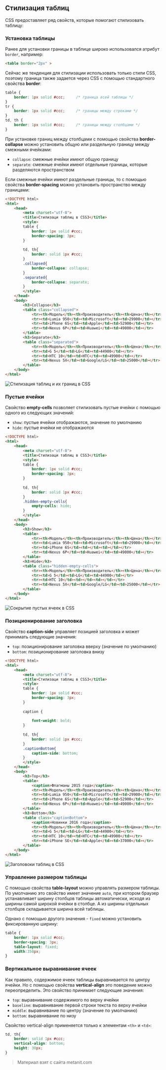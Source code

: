 ## Стилизация таблиц

CSS предоставляет ряд свойств, которые помогают стилизовать таблицу:

### Установка таблицы

Ранее для установки границы в таблице широко использовался атрибут `border`, например:

```html
<table border="2px" >
```

Сейчас же тенденция для стилизации использовать только стили CSS, поэтому граница также задается через CSS с помощью стандартного свойства **border**:

```css
table {
    border: 1px solid #ccc;     /* граница всей таблицы */
}
tr {
    border: 1px solid #ccc;     /* границы между строками */
}
td, th {
    border: 1px solid #ccc;     /* границы между столбцами */
}
```

При установке границ между столбцами с помощью свойства **border-collapse** можно установить общую или раздельную границу между смежными ячейками:
- `collapse`: смежные ячейки имеют общую границу
- `separate`: смежные ячейки имеют отдельные границы, которые разделяются пространством

Если смежные ячейки имеют раздельные границы, то с помощью свойства **border-spacing** можно установить пространство между границами:

```html
<!DOCTYPE html>
<html>
    <head>
        <meta charset="utf-8">
        <title>Стилизаци таблиц в CSS3</title>
        <style>
        table {
            border: 1px solid #ccc;
            border-spacing: 3px;
        }
        
        td, th{
            border: solid 1px #ccc;
        }
        .collapsed{
            border-collapse: collapse;
        }
        .separated{
            border-collapse: separate;
        }
        </style>
    </head>
    <body>
        <h3>Collapse</h3>
        <table class="collapsed">
            <tr><th>Модель</th><th>Производитель</th><th>Цена</th></tr>
            <tr><td>Lumia 950</td><td>Microsoft</td><td>29900</td></tr>
            <tr><td>iPhone 6S</td><td>Apple</td><td>52900</td></tr>
            <tr><td>Nexus 6P</td><td>Huawei</td><td>49000</td></tr>
        </table>
        <h3>Separate</h3>
        <table class="separated">
            <tr><th>Модель</th><th>Производитель</th><th>Цена</th></tr>
            <tr><td>G 5</td><td>LG</td><td>44900</td></tr>
            <tr><td>HTC 10</td><td>HTC</td><td>49900</td></tr>
            <tr><td>Nexus 5X</td><td>Google/LG</td><td>25000</td></tr>
        </table>
    </body>
</html>
```

![Стилизация таблиц и их границ в CSS](https://metanit.com/web/html5/pics/4.62.png)

### Пустые ячейки

Свойство **empty-cells** позволяет стилизовать пустые ячейки с помощью одного из следующих значений:
- `show`: пустые ячейки отображаются, значение по умолчанию
- `hide`: пустые ячейки не отображаются

```html
<!DOCTYPE html>
<html>
    <head>
        <meta charset="utf-8">
        <title>Стилизаци таблиц в CSS3</title>
        <style>
        table {
            border: 1px solid #ccc;
            border-spacing: 3px;
        }
        
        td, th{
            border: solid 1px #ccc;
        }
        .hidden-empty-cells{
            empty-cells: hide;
        }
        </style>
    </head>
    <body>
        <h3>Show</h3>
        <table>
            <tr><th>Модель</th><th>Производитель</th><th>Цена</th></tr>
            <tr><td>Lumia 950</td><td>Microsoft</td><td>29900</td></tr>
            <tr><td>iPhone 6S</td><td></td><td></td></tr>
            <tr><td>Nexus 6P</td><td>Huawei</td><td>49000</td></tr>
        </table>
        <h3>Hide</h3>
        <table class="hidden-empty-cells">
            <tr><th>Модель</th><th>Производитель</th><th>Цена</th></tr>
            <tr><td>G 5</td><td>LG</td><td>44900</td></tr>
            <tr><td>HTC 10</td><td></td><td></td></tr>
            <tr><td>Nexus 5X</td><td>Google/LG</td><td>25000</td></tr>
        </table>
    </body>
</html>
```

![Сокрытие пустых ячеек в CSS](https://metanit.com/web/html5/pics/4.63.png)

### Позиционирование заголовка

Свойство **caption-side** управляет позицией заголовка и может принимать следующие значения:
- `top`: позиционирование заголовка вверху (значение по умолчанию)
- `bottom`: позиционирование заголовка внизу

```html
<!DOCTYPE html>
<html>
    <head>
        <meta charset="utf-8">
        <title>Стилизаци таблиц в CSS3</title>
        <style>
        table {
            border: 1px solid #ccc;
            border-spacing: 3px;
        }
        
        caption {
        
            font-weight: bold;
        }
        
        td, th{
            border: solid 1px #ccc;
        }
        .captionBottom{
            caption-side: bottom;
        }
        </style>
    </head>
    <body>
        <h3>Top</h3>
        <table>
            <caption>Флагманы 2015 года</caption>
            <tr><th>Модель</th><th>Производитель</th><th>Цена</th></tr>
            <tr><td>Lumia 950</td><td>Microsoft</td><td>29900</td></tr>
            <tr><td>iPhone 6S</td><td>Apple</td><td>52900</td></tr>
            <tr><td>Nexus 6P</td><td>Huawei</td><td>49000</td></tr>
        </table>
        <h3>Bottom</h3>
        <table class="captionBottom">
            <caption>Новинки 2016 года</caption>
            <tr><th>Модель</th><th>Производитель</th><th>Цена</th></tr>
            <tr><td>G 5</td><td>LG</td><td>44900</td></tr>
            <tr><td>HTC 10</td><td>HTC</td><td>49900</td></tr>
            <tr><td>iPhone SE</td><td>Apple</td><td>37000</td></tr>
        </table>
    </body>
</html>
```

![Заголовоки таблиц в CSS](https://metanit.com/web/html5/pics/4.64.png)

### Управление размером таблицы

С помощью свойства **table-layout** можно управлять размером таблицы. По умолчанию это свойство имеет значение `auto`, при котором браузер устанавливает ширину столбцов таблицы автоматически, исходя из ширины самой широкой ячейки в столбце. А из ширины отдельных столбцов складывается ширина всей таблицы.

Однако с помощью другого значения - `fixed` можно установить фиксированную ширину:

```css
table {
    border: 1px solid #ccc;
    border-spacing: 3px;
    table-layout: fixed;
    width:350px; 
}
```

### Вертикальное выравнивание ячеек

Как правило, содержимое ячеек таблицы выравнивается по центру ячейки. Но с помощью свойства **vertical-align** это поведение можно переопределить. Это свойство принимает следующие значения:
- `top`: выравнивание содержимого по верху ячейки
- `baseline`: выравнивание первой строки текста по верху ячейки
- `middle`: выравнивание по центру (значение по умолчанию)
- `bottom`: выравнивание по низу

Свойство vertical-align применяется только к элементам `<th>` и `<td>`:

```css
td, th{
    border: solid 1px #ccc;
    vertical-align: bottom;
    height: 30px;
}
```


> Материал взят с сайта metanit.com